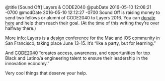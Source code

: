 @title [Sound Off] Layers & CODE2040
@pubDate 2016-05-10 12:08:21 -0700
@modDate 2016-05-10 12:12:27 -0700
Sound Off is raising money to send two fellows or alumni of CODE2040 to Layers 2016. You can <a href="https://www.youcaring.com/layers-code2040-564219">donate here</a> and help them reach their goal. (At the time of this writing they’re over halfway there.)

More info: Layers is a <a href="https://bringyourlayers.com">design conference</a> for the Mac and iOS community in San Francisco, taking place June 13-15. It’s “like a party, but for learning.”

And <a href="http://www.code2040.org">CODE2040</a> “creates access, awareness, and opportunities for top Black and Latino/a engineering talent to ensure their leadership in the innovation economy.”

Very cool things that deserve your help.

